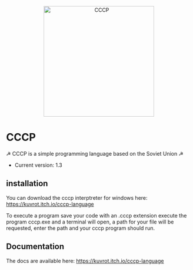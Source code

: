 <div align="center">
    <a href="https://kuvrot.itch.io/cccp-language">
        <img
            alt="CCCP"
            src="https://img.itch.zone/aW1hZ2UvMjEyNDAzNy8xMjUxMDQxOC5wbmc=/original/xGoFG1.png"
            width="300">
    </a>
</div>

# CCCP

 ☭  CCCP is a simple programming language based on the Soviet Union ☭
  * Current version: 1.3
  
## installation

You can download the cccp interptreter for windows here: https://kuvrot.itch.io/cccp-language

To execute a program save your code with an .cccp extension execute the program cccp.exe and a terminal will open, a path for your file will be requested, enter the path and your cccp program should run.
  
## Documentation

The docs are available here: https://kuvrot.itch.io/cccp-language

